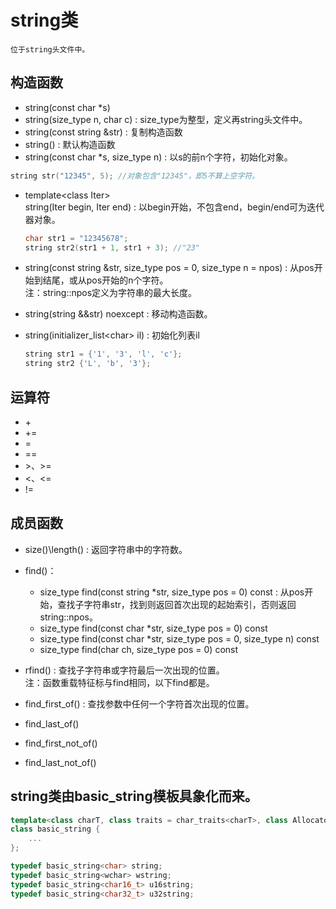# string类

    位于string头文件中。

## 构造函数
   
+ string(const char *s)
+ string(size_type n, char c) : size_type为整型，定义再string头文件中。
+ string(const string &str) : 复制构造函数
+ string() : 默认构造函数
+ string(const char *s, size_type n) : 以s的前n个字符，初始化对象。
  
```c++
string str("12345", 5); //对象包含"12345"，即5不算上空字符。
```
    
+ template\<class Iter>  
    string(Iter begin, Iter end) : 以begin开始，不包含end，begin/end可为迭代器对象。

    ```c++
    char str1 = "12345678";
    string str2(str1 + 1, str1 + 3); //"23"
    ```
+ string(const string &str, size_type pos = 0, size_type n = npos) : 从pos开始到结尾，或从pos开始的n个字符。  
    注：string::npos定义为字符串的最大长度。
+ string(string &&str) noexcept : 移动构造函数。
+ string(initializer_list\<char> il) : 初始化列表il

    ```c++
    string str1 = {'1', '3', 'l', 'c'};
    string str2 {'L', 'b', '3'};
    ```
  
## 运算符
    
   + \+
   + +=
   + =
   + ==
   + \>、>=
   + \<、<=
   + !=

## 成员函数
   
   + size()\length() : 返回字符串中的字符数。
  
   + find()：
        - size_type find(const string *str, size_type pos = 0) const : 从pos开始，查找子字符串str，找到则返回首次出现的起始索引，否则返回string::npos。
        - size_type find(const char *str, size_type pos = 0) const
        - size_type find(const char *str, size_type pos = 0, size_type n) const
        - size_type find(char ch, size_type pos = 0) const
  
   + rfind() : 查找子字符串或字符最后一次出现的位置。  
        注：函数重载特征标与find相同，以下find都是。
    
   + find_first_of() : 查找参数中任何一个字符首次出现的位置。
  
   + find_last_of()
  
   + find_first_not_of()
  
   + find_last_not_of()

## string类由basic_string模板具象化而来。

```c++
template<class charT, class traits = char_traits<charT>, class Allocator = allocator<charT>>
class basic_string {
    ...
};

typedef basic_string<char> string;
typedef basic_string<wchar> wstring;
typedef basic_string<char16_t> u16string;
typedef basic_string<char32_t> u32string;
```
   
